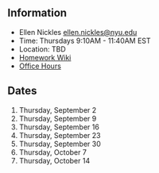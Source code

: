 ## Information

* Ellen Nickles ellen.nickles@nyu.edu
* Time: Thursdays 9:10AM - 11:40AM EST
* Location: TBD
* [Homework Wiki](https://github.com/ITPNYU/ICM-2021-Code/wiki/Homework-Ellen)
* [Office Hours](https://calendar.google.com/calendar/selfsched?sstoken=UUJBXzVpUFp3azhlfGRlZmF1bHR8MDk4NDA1OWMzNzEyMThhZjVkMTgzYWI3YmUxMWNmY2M)

## Dates

1. Thursday, September 2
2. Thursday, September 9
3. Thursday, September 16
4. Thursday, September 23
5. Thursday, September 30
6. Thursday, October 7
7. Thursday, October 14
